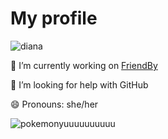 

<!--
**dianulka/dianulka** is a ✨ _special_ ✨ repository because its `README.md` (this file) appears on your GitHub profile.

Here are some ideas to get you started:

- 🔭 I’m currently working on ...
- 🌱 I’m currently learning ...
- 👯 I’m looking to collaborate on ...
- 🤔 I’m looking for help with ...
- 💬 Ask me about ...
- 📫 How to reach me: ...
- 😄 Pronouns: ...
- ⚡ Fun fact: ...
-->
# My profile
![diana](https://user-images.githubusercontent.com/116189141/203984291-b054175e-57d6-4edd-9ade-d421d1f5f811.png)

🔭 I’m currently working on [FriendBy](https://github.com/AGH-Narzedzia-Informatyczne-2022-2023/FriendBy)

🤔 I’m looking for help with GitHub

😄 Pronouns: she/her

![pokemonyuuuuuuuuuu](https://user-images.githubusercontent.com/116189141/204025894-38d93260-a5ff-41dc-9083-65c38cfe629d.jpg)




